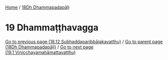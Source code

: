 
[Home](/) / [18Dh Dhammapadapāḷi](../18Dh.md)

# 19 Dhammaṭṭhavagga


[Go to previous page (18.12 Subhaddaparibbājakavatthu)](18/18.12.md) / [Go to parent page (18Dh Dhammapadapāḷi)](0.md) / [Go to next page (19.1 Vinicchayamahāmattavatthu)](19/19.1.md)


